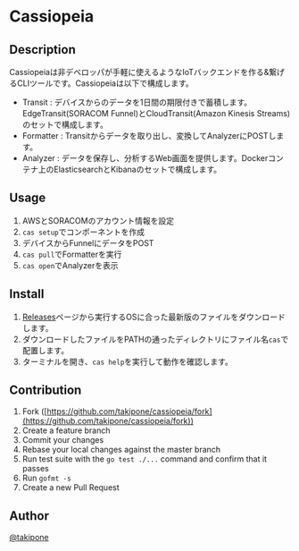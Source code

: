 # Cassiopeia

## Description

Cassiopeiaは非デベロッパが手軽に使えるようなIoTバックエンドを作る&繋げるCLIツールです。Cassiopeiaは以下で構成します。

- Transit : デバイスからのデータを1日間の期限付きで蓄積します。EdgeTransit(SORACOM Funnel)とCloudTransit(Amazon Kinesis Streams)のセットで構成します。
- Formatter : Transitからデータを取り出し、変換してAnalyzerにPOSTします。
- Analyzer : データを保存し、分析するWeb画面を提供します。Dockerコンテナ上のElasticsearchとKibanaのセットで構成します。

## Usage

1. AWSとSORACOMのアカウント情報を設定
1. `cas setup`でコンポーネントを作成
1. デバイスからFunnelにデータをPOST
1. `cas pull`でFormatterを実行
1. `cas open`でAnalyzerを表示

## Install

1. [Releases](/releases/)ページから実行するOSに合った最新版のファイルをダウンロードします。
1. ダウンロードしたファイルをPATHの通ったディレクトリにファイル名`cas`で配置します。
1. ターミナルを開き、`cas help`を実行して動作を確認します。

## Contribution

1. Fork ([https://github.com/takipone/cassiopeia/fork](https://github.com/takipone/cassiopeia/fork))
1. Create a feature branch
1. Commit your changes
1. Rebase your local changes against the master branch
1. Run test suite with the `go test ./...` command and confirm that it passes
1. Run `gofmt -s`
1. Create a new Pull Request

## Author

[@takipone](https://twitter.com/takipone)
